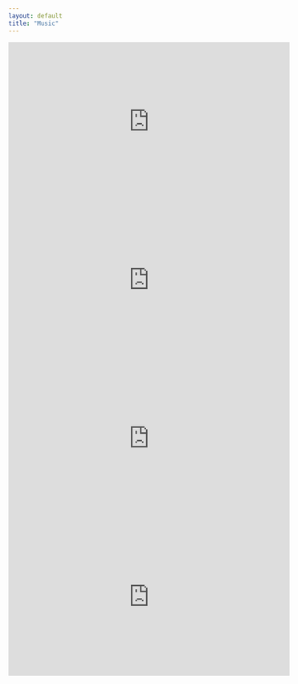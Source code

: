 ```yaml
---
layout: default
title: "Music"
---
```

<iframe width="560" height="315" src="https://www.youtube.com/embed/nNV1opm079U?controls=0" title="YouTube video player" frameborder="0" allow="accelerometer; autoplay; clipboard-write; encrypted-media; gyroscope; picture-in-picture" allowfullscreen></iframe>

<iframe width="560" height="315" src="https://www.youtube.com/embed/qWao2U2_LDo" title="YouTube video player" frameborder="0" allow="accelerometer; autoplay; clipboard-write; encrypted-media; gyroscope; picture-in-picture" allowfullscreen></iframe>

<iframe width="560" height="315" src="https://www.youtube.com/embed/952bWX76Ydk" title="YouTube video player" frameborder="0" allow="accelerometer; autoplay; clipboard-write; encrypted-media; gyroscope; picture-in-picture" allowfullscreen></iframe>

<iframe width="560" height="315" src="https://www.youtube.com/embed/PcpJUqSiSzI" title="YouTube video player" frameborder="0" allow="accelerometer; autoplay; clipboard-write; encrypted-media; gyroscope; picture-in-picture" allowfullscreen></iframe>
